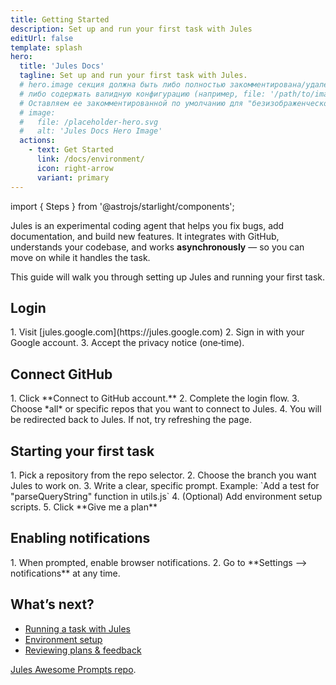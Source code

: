 ```yaml
---
title: Getting Started
description: Set up and run your first task with Jules
editUrl: false
template: splash
hero:
  title: 'Jules Docs'
  tagline: Set up and run your first task with Jules.
  # hero.image секция должна быть либо полностью закомментирована/удалена,
  # либо содержать валидную конфигурацию (например, file: '/path/to/image.svg')
  # Оставляем ее закомментированной по умолчанию для "безизображенческого" варианта:
  # image:
  #   file: /placeholder-hero.svg
  #   alt: 'Jules Docs Hero Image'
  actions:
    - text: Get Started
      link: /docs/environment/
      icon: right-arrow
      variant: primary
---
```

import { Steps } from '@astrojs/starlight/components';

Jules is an experimental coding agent that helps you fix bugs, add documentation, and build new features. It integrates with GitHub, understands your codebase, and works **asynchronously** — so you can move on while it handles the task.

This guide will walk you through setting up Jules and running your first task.

## Login
<Steps>
1.  Visit [jules.google.com](https://jules.google.com)
2.  Sign in with your Google account.
3.  Accept the privacy notice (one‑time).
</Steps>

## Connect GitHub
<Steps>
1.  Click **Connect to GitHub account.**
2.  Complete the login flow.
3.  Choose *all* or specific repos that you want to connect to Jules.
4.  You will be redirected back to Jules. If not, try refreshing the page.
</Steps>

## Starting your first task
<Steps>
1.  Pick a repository from the repo selector.
2.  Choose the branch you want Jules to work on.
3.  Write a clear, specific prompt. Example: `Add a test for "parseQueryString" function in utils.js`
4.  (Optional) Add environment setup scripts.
5.  Click **Give me a plan**
</Steps>

## Enabling notifications
<Steps>
1.  When prompted, enable browser notifications.
2.  Go to **Settings —> notifications** at any time.
</Steps>

## What’s next?
-   [Running a task with Jules](./running-tasks/)
-   [Environment setup](./environment/)
-   [Reviewing plans & feedback](./review-plan/)

[Jules Awesome Prompts repo](https://github.com/google-labs-code/jules-awesome-list).
